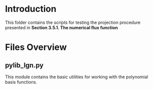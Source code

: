 # Introduction
This folder contains the scripts for testing the projection procedure presented in **Section 3.5.1. The numerical flux function**
# Files Overview
## pylib_lgn.py
This module contains the basic utilities for working with the polynomial basis functions.
